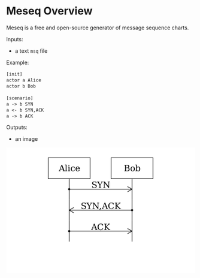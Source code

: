 
# Meseq Overview

Meseq is a free and open-source generator of message sequence charts.

Inputs:

- a text `msq` file

Example:

    [init]
    actor a Alice
    actor b Bob
    
    [scenario]
    a -> b SYN
    a <- b SYN,ACK
    a -> b ACK



Outputs:

- an image

![](examples/01_basic.png)

